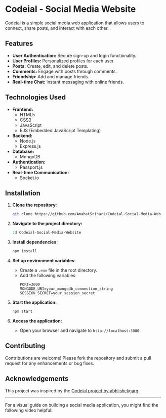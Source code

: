 # Codeial - Social Media Website

Codeial is a simple social media web application that allows users to connect, share posts, and interact with each other.

## Features

- **User Authentication:** Secure sign-up and login functionality.
- **User Profiles:** Personalized profiles for each user.
- **Posts:** Create, edit, and delete posts.
- **Comments:** Engage with posts through comments.
- **Friendship:** Add and manage friends.
- **Real-time Chat:** Instant messaging with online friends.

## Technologies Used

- **Frontend:**
  - HTML5
  - CSS3
  - JavaScript
  - EJS (Embedded JavaScript Templating)
- **Backend:**
  - Node.js
  - Express.js
- **Database:**
  - MongoDB
- **Authentication:**
  - Passport.js
- **Real-time Communication:**
  - Socket.io

## Installation

1. **Clone the repository:**
   ```bash
   git clone https://github.com/AnahatSrihari/Codeial-Social-Media-Website.git
   ```

2. **Navigate to the project directory:**
   ```bash
   cd Codeial-Social-Media-Website
   ```

3. **Install dependencies:**
   ```bash
   npm install
   ```

4. **Set up environment variables:**
   - Create a `.env` file in the root directory.
   - Add the following variables:
     ```env
     PORT=3000
     MONGODB_URI=your_mongodb_connection_string
     SESSION_SECRET=your_session_secret
     ```

5. **Start the application:**
   ```bash
   npm start
   ```

6. **Access the application:**
   - Open your browser and navigate to `http://localhost:3000`.

## Contributing

Contributions are welcome! Please fork the repository and submit a pull request for any enhancements or bug fixes.



## Acknowledgements

This project was inspired by the [Codeial project by abhiishekgarg](https://github.com/abhiishekgarg/Codeial).

---

For a visual guide on building a social media application, you might find the following video helpful:

 

